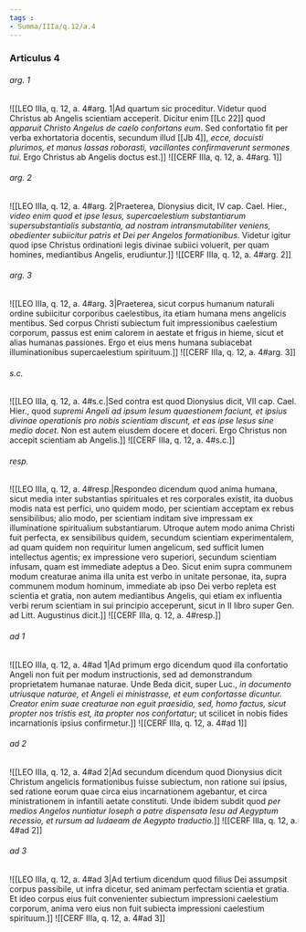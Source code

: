 ```yaml
---
tags : 
- Summa/IIIa/q.12/a.4
---
```


### Articulus 4

###### arg. 1
![[LEO IIIa, q. 12, a. 4#arg. 1|Ad quartum sic proceditur. Videtur quod Christus ab Angelis scientiam acceperit. Dicitur enim [[Lc 22]] quod *apparuit Christo Angelus de caelo confortans eum*. Sed confortatio fit per verba exhortatoria docentis, secundum illud [[Jb 4]], *ecce, docuisti plurimos, et manus lassas roborasti, vacillantes confirmaverunt sermones tui*. Ergo Christus ab Angelis doctus est.]]
![[CERF IIIa, q. 12, a. 4#arg. 1]]

###### arg. 2
![[LEO IIIa, q. 12, a. 4#arg. 2|Praeterea, Dionysius dicit, IV cap. Cael. Hier., *video enim quod et ipse Iesus, supercaelestium substantiarum supersubstantialis substantia, ad nostram intransmutabiliter veniens, obedienter subiicitur patris et Dei per Angelos formationibus*. Videtur igitur quod ipse Christus ordinationi legis divinae subiici voluerit, per quam homines, mediantibus Angelis, erudiuntur.]]
![[CERF IIIa, q. 12, a. 4#arg. 2]]

###### arg. 3
![[LEO IIIa, q. 12, a. 4#arg. 3|Praeterea, sicut corpus humanum naturali ordine subiicitur corporibus caelestibus, ita etiam humana mens angelicis mentibus. Sed corpus Christi subiectum fuit impressionibus caelestium corporum, passus est enim calorem in aestate et frigus in hieme, sicut et alias humanas passiones. Ergo et eius mens humana subiacebat illuminationibus supercaelestium spirituum.]]
![[CERF IIIa, q. 12, a. 4#arg. 3]]

###### s.c.
![[LEO IIIa, q. 12, a. 4#s.c.|Sed contra est quod Dionysius dicit, VII cap. Cael. Hier., quod *supremi Angeli ad ipsum Iesum quaestionem faciunt, et ipsius divinae operationis pro nobis scientiam discunt, et eas ipse Iesus sine medio docet*. Non est autem eiusdem docere et doceri. Ergo Christus non accepit scientiam ab Angelis.]]
![[CERF IIIa, q. 12, a. 4#s.c.]]

###### resp.
![[LEO IIIa, q. 12, a. 4#resp.|Respondeo dicendum quod anima humana, sicut media inter substantias spirituales et res corporales existit, ita duobus modis nata est perfici, uno quidem modo, per scientiam acceptam ex rebus sensibilibus; alio modo, per scientiam inditam sive impressam ex illuminatione spiritualium substantiarum. Utroque autem modo anima Christi fuit perfecta, ex sensibilibus quidem, secundum scientiam experimentalem, ad quam quidem non requiritur lumen angelicum, sed sufficit lumen intellectus agentis; ex impressione vero superiori, secundum scientiam infusam, quam est immediate adeptus a Deo. Sicut enim supra communem modum creaturae anima illa unita est verbo in unitate personae, ita, supra communem modum hominum, immediate ab ipso Dei verbo repleta est scientia et gratia, non autem mediantibus Angelis, qui etiam ex influentia verbi rerum scientiam in sui principio acceperunt, sicut in II libro super Gen. ad Litt. Augustinus dicit.]]
![[CERF IIIa, q. 12, a. 4#resp.]]

###### ad 1
![[LEO IIIa, q. 12, a. 4#ad 1|Ad primum ergo dicendum quod illa confortatio Angeli non fuit per modum instructionis, sed ad demonstrandum proprietatem humanae naturae. Unde Beda dicit, super Luc., *in documento utriusque naturae, et Angeli ei ministrasse, et eum confortasse dicuntur. Creator enim suae creaturae non eguit praesidio, sed, homo factus, sicut propter nos tristis est, ita propter nos confortatur*; ut scilicet in nobis fides incarnationis ipsius confirmetur.]]
![[CERF IIIa, q. 12, a. 4#ad 1]]

###### ad 2
![[LEO IIIa, q. 12, a. 4#ad 2|Ad secundum dicendum quod Dionysius dicit Christum angelicis formationibus fuisse subiectum, non ratione sui ipsius, sed ratione eorum quae circa eius incarnationem agebantur, et circa ministrationem in infantili aetate constituti. Unde ibidem subdit quod *per medios Angelos nuntiatur Ioseph a patre dispensata Iesu ad Aegyptum recessio, et rursum ad Iudaeam de Aegypto traductio*.]]
![[CERF IIIa, q. 12, a. 4#ad 2]]

###### ad 3
![[LEO IIIa, q. 12, a. 4#ad 3|Ad tertium dicendum quod filius Dei assumpsit corpus passibile, ut infra dicetur, sed animam perfectam scientia et gratia. Et ideo corpus eius fuit convenienter subiectum impressioni caelestium corporum, anima vero eius non fuit subiecta impressioni caelestium spirituum.]]
![[CERF IIIa, q. 12, a. 4#ad 3]]


